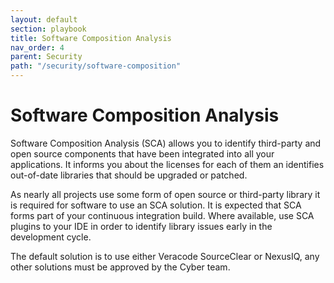 ```yaml
---
layout: default
section: playbook
title: Software Composition Analysis
nav_order: 4
parent: Security
path: "/security/software-composition"
---
```


# Software Composition Analysis

Software Composition Analysis (SCA) allows you to identify third-party
and open source components that have been integrated into all your
applications. It informs you about the licenses for each of them an
identifies out-of-date libraries that should be upgraded or patched.

As nearly all projects use some form of open source or third-party
library it is required for software to use an SCA solution. It is
expected that SCA forms part of your continuous integration build. Where
available, use SCA plugins to your IDE in order to identify library
issues early in the development cycle.

The default solution is to use either Veracode SourceClear or NexusIQ,
any other solutions must be approved by the Cyber team.
